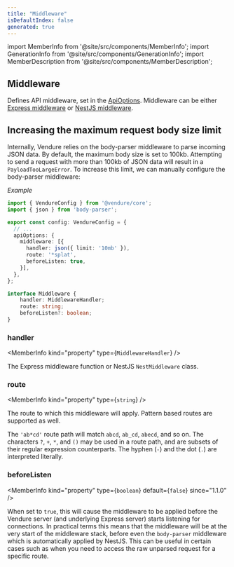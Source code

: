 ```yaml
---
title: "Middleware"
isDefaultIndex: false
generated: true
---
```

<!-- This file was generated from the Vendure source. Do not modify. Instead, re-run the "docs:build" script -->
import MemberInfo from '@site/src/components/MemberInfo';
import GenerationInfo from '@site/src/components/GenerationInfo';
import MemberDescription from '@site/src/components/MemberDescription';


## Middleware

<GenerationInfo sourceFile="packages/core/src/common/types/common-types.ts" sourceLine="212" packageName="@vendure/core" />

Defines API middleware, set in the <a href='/reference/typescript-api/configuration/api-options#apioptions'>ApiOptions</a>. Middleware can be either
[Express middleware](https://expressjs.com/en/guide/using-middleware.html) or [NestJS middleware](https://docs.nestjs.com/middleware).

## Increasing the maximum request body size limit

Internally, Vendure relies on the body-parser middleware to parse incoming JSON data. By default, the maximum
body size is set to 100kb. Attempting to send a request with more than 100kb of JSON data will result in a
`PayloadTooLargeError`. To increase this limit, we can manually configure the body-parser middleware:

*Example*

```ts
import { VendureConfig } from '@vendure/core';
import { json } from 'body-parser';

export const config: VendureConfig = {
  // ...
  apiOptions: {
    middleware: [{
      handler: json({ limit: '10mb' }),
      route: '*splat',
      beforeListen: true,
    }],
  },
};
```

```ts title="Signature"
interface Middleware {
    handler: MiddlewareHandler;
    route: string;
    beforeListen?: boolean;
}
```

<div className="members-wrapper">

### handler

<MemberInfo kind="property" type={`MiddlewareHandler`}   />

The Express middleware function or NestJS `NestMiddleware` class.
### route

<MemberInfo kind="property" type={`string`}   />

The route to which this middleware will apply. Pattern based routes are supported as well.

The `'ab*cd'` route path will match `abcd`, `ab_cd`, `abecd`, and so on. The characters `?`, `+`, `*`, and `()` may be used in a route path,
and are subsets of their regular expression counterparts. The hyphen (`-`) and the dot (`.`) are interpreted literally.
### beforeListen

<MemberInfo kind="property" type={`boolean`} default={`false`}  since="1.1.0"  />

When set to `true`, this will cause the middleware to be applied before the Vendure server (and underlying Express server) starts listening
for connections. In practical terms this means that the middleware will be at the very start of the middleware stack, before even the
`body-parser` middleware which is automatically applied by NestJS. This can be useful in certain cases such as when you need to access the
raw unparsed request for a specific route.


</div>
